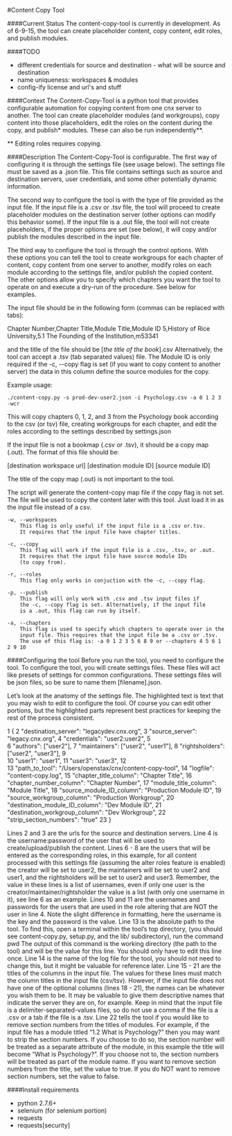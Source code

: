 #Content Copy Tool

####Current Status
The content-copy-tool is currently in development. As of 6-9-15, the tool can create placeholder content, copy content, edit roles, and publish modules.

####TODO
- different credentials for source and destination - what will be source and destination
- name uniqueness: workspaces & modules
- config-ify license and url's and stuff

####Context
The Content-Copy-Tool is a python tool that provides configurable automation for copying content from one cnx server to another. The tool can create placeholder modules (and workgroups), copy content into those placeholders, edit the roles on the content during the copy, and publish\* modules. These can also be run independently\*\*.

\*\* Editing roles requires copying.

####Description
The Content-Copy-Tool is configurable. The first way of configuring it
is through the settings file (see usage below). The settings file must be saved
as a .json file. This file contains settings such as source and destination
servers, user credentials, and some other potentially dynamic information.

The second way to configure the tool is with the type of file provided as the
input file. If the input file is a .csv or .tsv file, the tool will
proceed to create placeholder modules on the destination server (other options
can modify this behavior some). If the input file is a .out file, the tool
will  not create placeholders, if the proper options are set (see below), it
will copy and/or publish the modules described in the input file.

The third way to configure the tool is through the control options. With these
options you can tell the tool to create workgroups for each chapter of content,
copy content from one server to another, modify roles on each module according
to the settings file, and/or publish the copied content. The other options
allow you to specify which chapters you want the tool to operate on and execute
a dry-run of the procedure. See below for examples.

The input file should be in the following form (commas can be replaced with tabs):

Chapter Number,Chapter Title,Module Title,Module ID
5,History of Rice University,5.1 The Founding of the Institution,m53341

and the title of the file should be [*the title of the book*].csv
Alternatively, the tool can accept a .tsv (tab separated values) file.
The Module ID is only required if the -c, --copy flag is set (if you
want to copy content to another server) the data in this column define the
source modules for the copy.

Example usage:

    ./content-copy.py -s prod-dev-user2.json -i Psychology.csv -a 0 1 2 3 -wcr

This will copy chapters 0, 1, 2, and 3 from the Psychology book according to
the csv (or tsv) file, creating workgroups for each chapter, and edit the roles
according to the settings described by settings.json

If the input file is not a bookmap (.csv or .tsv), it should be a copy map
(.out). The format of this file should be:

[destination workspace url] [destination module ID] [source module ID]

The title of the copy map (.out) is not important to the tool.

The script will generate the content-copy map file if the copy
flag is not set. The file will be used to copy the content later with this
tool. Just load it in as the input file instead of a csv.

    -w, --workspaces
        This flag is only useful if the input file is a .csv or.tsv.
        It requires that the input file have chapter titles.

    -c, --copy
        This flag will work if the input file is a .csv, .tsv, or .out.
        It requires that the input file have source module IDs
        (to copy from).

    -r, --roles
        This flag only works in conjuction with the -c, --copy flag.

    -p, --publish
        This flag will only work with .csv and .tsv input files if
        the -c, --copy flag is set. Alternatively, if the input file
        is a .out, this flag can run by itself.

    -a, --chapters
        This flag is used to specify which chapters to operate over in the
        input file. This requires that the input file be a .csv or .tsv.
        The use of this flag is: -a 0 1 2 3 5 6 8 9 or --chapters 4 5 6 1 2 9 10

####Configuring the tool
Before you run the tool, you need to configure the tool. To configure the tool, you will create settings files. 
These files will act like presets of settings for common configurations. These settings files will be json files, 
so be sure to name them [filename].json.

Let’s look at the anatomy of the settings file. The highlighted text is text that you may wish to edit to configure the 
tool. Of course you can edit other portions, but the highlighted parts represent best practices for keeping the rest of 
the process consistent.

1	{
2	   "destination_server": "legacydev.cnx.org", 
3	   "source_server": "legacy.cnx.org",
4	   "credentials": "user2:user2",
5	
6	   "authors": ["user2"],
7	   "maintainers": ["user2", "user1"],
8	   "rightsholders": ["user2", "user3"],
9	
10	   "user1": "user1",
11	   "user3": "user3",
12	
13	   "path_to_tool": "/Users/openstax/cnx/content-copy-tool",
14	   "logfile": "content-copy.log",
15	   "chapter_title_column": "Chapter Title",
16	   "chapter_number_column": "Chapter Number",
17	   "module_title_column": "Module Title",
18	   "source_module_ID_column": "Production Module ID",
19	   "source_workgroup_column": "Production Workgroup",
20	   "destination_module_ID_column": "Dev Module ID",
21	   "destination_workgroup_column": "Dev Workgroup",
22	   "strip_section_numbers": "true"
23	}

Lines 2 and 3 are the urls for the source and destination servers.
Line 4 is the username:password of the user that will be used to create/upload/publish the content.
Lines 6 - 8 are the users that will be entered as the corresponding roles, in this example, for all content processed with this settings file (assuming the alter roles feature is enabled) the creator will be set to user2, the maintainers will be set to user2 and user1, and the rightsholders will be set to user2 and user3. Remember, the value in these lines is a list of usernames, even if only one user is the creator/maintainer/rightsholder the value is a list (with only one username in it), see line 6 as an example.
Lines 10 and 11 are the usernames and passwords for the users that are used in the role altering that are NOT the user in line 4. Note the slight difference in formatting, here the username is the key and the password is the value.
Line 13 is the absolute path to the tool. To find this, open a terminal within the tool’s top directory, (you should see content-copy.py, setup.py, and the lib/ subdirectory), run the command 
pwd 
The output of this command is the working directory (the path to the tool) and will be the value for this line. You should only have to edit this line once. 
Line 14 is the name of the log file for the tool, you should not need to change this, but it might be valuable for reference later.
Line 15 - 21 are the titles of the columns in the input file. The values for these lines must match the column titles in the input file (csv/tsv). However, if the input file does not have one of the optional columns (lines 18 - 21), the names can be whatever you wish them to be. It may be valuable to give them descriptive names that indicate the server they are on, for example. Keep in mind that the input file is a delimiter-separated-values files, so do not use a comma if the file is a .csv or a tab if the file is a .tsv.
Line 22 tells the tool if you would like to remove section numbers from the titles of modules. For example, if the input file has a module titled “1.2 What is Psychology?” then you may want to strip the section numbers. If you choose to do so, the section number will be treated as a separate attribute of the module, in this example the title will become “What is Psychology?”. If you choose not to, the section numbers will be treated as part of the module name. If you want to remove section numbers from the title, set the value to true. If you do NOT want to remove section numbers, set the value to false.



####Install requirements
- python 2.7.6+
- selenium (for selenium portion)
- requests
- requests[security]
